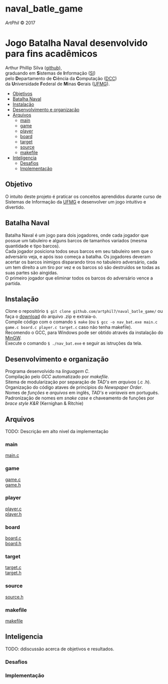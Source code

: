 # naval_batle_game
_ArtPhil_ © 2017

# Jogo Batalha Naval desenvolvido para fins acadêmicos
Arthur Phillip Silva ([github](https://artphil7.github.io/)), </br>
graduando em **S**istemas de **I**nformação ([SI](http://dcc.ufmg.br/dcc/?q=pt-br/bsi)) </br>
pelo **D**epartamento de **C**iência da **C**omputação ([DCC](http://dcc.ufmg.br/dcc/)) </br>
da **U**niversidade **F**ederal de **M**inas **G**erais ([UFMG](https://www.ufmg.br/)).

* [Objetivos](#objetivos)
* [Batalha Naval](#batalha-naval)
* [Instalação](#instalação)
* [Desenvolvimento e organização](#desenvolvimento-e-organização)
* [Arquivos](#arquivos)
    * [main](#main)
    * [game](#game)
    * [player](#player)
    * [board](#board)
    * [target](#target)
    * [source](#source)
    * [makefile](#makefile)
* [Inteligencia](#inteligencia)
    * [Desafios](#desafios)
    * [Implementação](#implementação)

## Objetivo
O intuito  deste projeto é praticar os conceitos aprendidos durante curso de Sistemas de Informação da [UFMG](https://www.ufmg.br/) e desenvolver um jogo intuitivo e divertido.

## Batalha Naval
Batalha Naval é um jogo para dois jogadores, onde cada jogador que possue um tabuleiro e alguns barcos de tamanhos variados (mesma quantidade e tipo barcos).</br>
Cada jogador posiciona todos seus barcos em seu tabuleiro sem que o adversário veja, e após isso começa a batalha. Os jogadores
deveram acertar os barcos inimigos disparando tiros no tabuleiro adversário, cada um tem direito a um tiro por vez e os barcos só são destruídos se todas as suas partes são aingidas.</br>
O primeiro jogador que eliminar todos os barcos do adversário vence a partida.

## Instalação
Clone o repositório `$ git clone github.com/artphil7/naval_batle_game/` ou faça o [download](https://github.com/artphil7/naval_batle_game/archive/master.zip) do arquivo .zip e extraia-o.</br>
Compile código com o comando `$ make` (ou `$ gcc -o nav_bat.exe main.c game.c board.c player.c target.c` caso não tenha makefile).</br>
Recomendo o GCC, para Windows pode ser obtido através da instalação do  [MinGW](https://sourceforge.net/projects/mingw/files/).</br>
Execute o comando `$ ./nav_bat.exe` e seguir as istruções da tela.  

## Desenvolvimento e organização
Programa desenvolvido na _linguagem C_.</br>
Compilação pelo _GCC_ automatizado por _makefile_.</br>
Sitema de modularização por separação de _TAD's_ em _arquivos_ (.c .h).</br>
Organização do código ataves de principios do _Newspaper Order_.</br>
Nomes de _funções_ e _arquivos_ em inglês, _TAD's_ e _variaveis_ em português.</br>
Padronização de nomes em _snake case_ e chaveamento de funções por _brace style K&R_ (Kernighan & Ritchie)

## Arquivos
TODO: Descrição em alto nivel da implementação
### main
[main.c](src/main.c)
### game
[game.c](src/game.c)</br>
[game.h](src/game.h)
### player
[player.c](src/player.c)</br>
[player.h](src/player.h)
### board
[board.c](src/board.c)</br>
[board.h](src/board.h)
### target
[target.c](src/target.c)</br>
[target.h](src/target.h)
### source
[source.h](src/source.h)
### makefile
[makefile](makefile)

## Inteligencia
TODO: ddiscussão acerca de objetivos e resultados.
### Desafios
### Implementação
